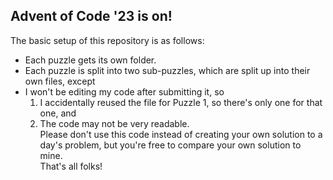 ## Advent of  Code '23 is on!
The basic setup of this repository is as follows:
* Each puzzle gets its own folder.
* Each puzzle is split into two sub-puzzles, which are split up into their own files, except
* I won't be editing my code after submitting it, so
  1. I accidentally reused the file for Puzzle 1, so there's only one for that one, and
  2. The code may not be very readable.<br>
Please don't use this code instead of creating your own solution to a day's problem, but you're free to compare your own solution to mine.<br>
That's all folks! 
